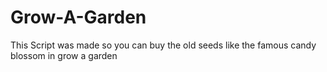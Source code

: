 # Grow-A-Garden


This Script was made so you can buy the old seeds like the famous candy blossom in grow a garden
